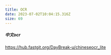 ```yaml
---
title: OCR
date: 2023-07-02T10:04:15.316Z
size: 69
---
```

##### 中文ocr

https://hub.fastgit.org/DayBreak-u/chineseocr_lite


